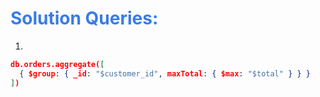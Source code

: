 <h1 style="color:#397ce7">Solution Queries:</h1>

1.

```json
db.orders.aggregate([
  { $group: { _id: "$customer_id", maxTotal: { $max: "$total" } } }
])
```
